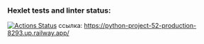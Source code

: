 ### Hexlet tests and linter status:
[![Actions Status](https://github.com/vadim-gusak/python-project-52/workflows/hexlet-check/badge.svg)](https://github.com/vadim-gusak/python-project-52/actions)
ссылка: https://python-project-52-production-8293.up.railway.app/
